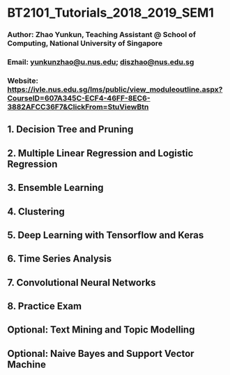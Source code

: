 # BT2101_Tutorials_2018_2019_SEM1
### Author: Zhao Yunkun, Teaching Assistant @ School of Computing, National University of Singapore
### Email: yunkunzhao@u.nus.edu; diszhao@nus.edu.sg
### Website: https://ivle.nus.edu.sg/lms/public/view_moduleoutline.aspx?CourseID=607A345C-ECF4-46FF-8EC6-3882AFCC36F7&ClickFrom=StuViewBtn

## 1. Decision Tree and Pruning
## 2. Multiple Linear Regression and Logistic Regression
## 3. Ensemble Learning
## 4. Clustering
## 5. Deep Learning with Tensorflow and Keras
## 6. Time Series Analysis
## 7. Convolutional Neural Networks
## 8. Practice Exam
## Optional: Text Mining and Topic Modelling
## Optional: Naive Bayes and Support Vector Machine
